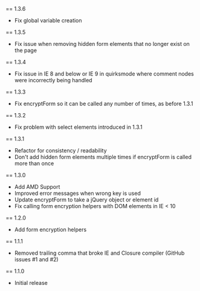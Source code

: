 == 1.3.6

* Fix global variable creation

== 1.3.5

* Fix issue when removing hidden form elements that no longer exist on the page

== 1.3.4

* Fix issue in IE 8 and below or IE 9 in quirksmode where comment nodes were incorrectly being handled

== 1.3.3

* Fix encryptForm so it can be called any number of times, as before 1.3.1

== 1.3.2

* Fix problem with select elements introduced in 1.3.1

== 1.3.1

* Refactor for consistency / readability
* Don't add hidden form elements multiple times if encryptForm is called more than once

== 1.3.0

* Add AMD Support
* Improved error messages when wrong key is used
* Update encryptForm to take a jQuery object or element id
* Fix calling form encryption helpers with DOM elements in IE < 10

== 1.2.0

* Add form encryption helpers

== 1.1.1

* Removed trailing comma that broke IE and Closure compiler (GitHub issues #1 and #2)

== 1.1.0

* Initial release
